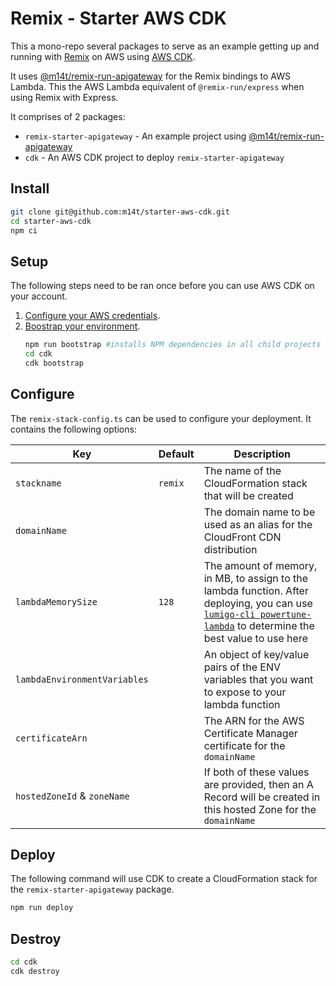 # Remix - Starter AWS CDK

This a mono-repo several packages to serve as an example getting up and
running with [Remix][remix] on AWS using [AWS CDK][aws-cdk].

It uses [@m14t/remix-run-apigateway][remix-run-apigateway] for the Remix
bindings to AWS Lambda. This the AWS Lambda equivalent of `@remix-run/express`
when using Remix with Express.

It comprises of 2 packages:

- `remix-starter-apigateway` - An example project using [@m14t/remix-run-apigateway][remix-run-apigateway]
- `cdk` - An AWS CDK project to deploy `remix-starter-apigateway`

## Install

```bash
git clone git@github.com:m14t/starter-aws-cdk.git
cd starter-aws-cdk
npm ci
```

## Setup

The following steps need to be ran once before you can use AWS CDK on your
account.

1. [Configure your AWS credentials](https://docs.aws.amazon.com/cdk/latest/guide/getting_started.html#getting_started_prerequisites).
2. [Boostrap your environment](https://docs.aws.amazon.com/cdk/latest/guide/bootstrapping.html).
   ```bash
   npm run bootstrap #installs NPM dependencies in all child projects
   cd cdk
   cdk bootstrap
   ```

## Configure

The `remix-stack-config.ts` can be used to configure your deployment. It
contains the following options:

| Key                          | Default | Description                                                                                                                                                                           |
| ---------------------------- | ------- | ------------------------------------------------------------------------------------------------------------------------------------------------------------------------------------- |
| `stackname`                  | `remix` | The name of the CloudFormation stack that will be created                                                                                                                             |
| `domainName`                 |         | The domain name to be used as an alias for the CloudFront CDN distribution                                                                                                            |
| `lambdaMemorySize`           | `128`   | The amount of memory, in MB, to assign to the lambda function. After deploying, you can use [`lumigo-cli powertune-lambda`][lumigo-powertune] to determine the best value to use here |
| `lambdaEnvironmentVariables` |         | An object of key/value pairs of the ENV variables that you want to expose to your lambda function                                                                                     |
| `certificateArn`             |         | The ARN for the AWS Certificate Manager certificate for the `domainName`                                                                                                              |
| `hostedZoneId` & `zoneName`  |         | If both of these values are provided, then an A Record will be created in this hosted Zone for the `domainName`                                                                       |

## Deploy

The following command will use CDK to create a CloudFormation stack for the `remix-starter-apigateway` package.

```bash
npm run deploy
```

## Destroy

```bash
cd cdk
cdk destroy
```

<!-- links -->

[aws-cdk]: https://aws.amazon.com/cdk/
[lumigo-powertune]: https://github.com/lumigo-io/lumigo-cli#lumigo-cli-powertune-lambda
[remix]: https://remix.run/
[remix-run-apigateway]: https://github.com/m14t/remix-run-apigateway
